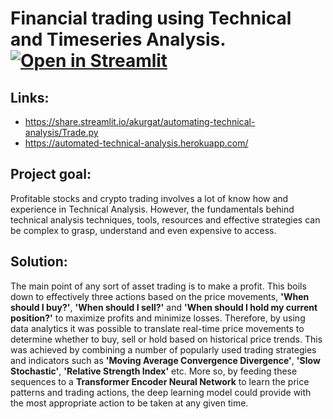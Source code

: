 # Financial trading using Technical and Timeseries Analysis. [![Open in Streamlit](https://static.streamlit.io/badges/streamlit_badge_black_white.svg)](https://share.streamlit.io/akurgat/automating-technical-analysis/Trade.py)

## Links:

* https://share.streamlit.io/akurgat/automating-technical-analysis/Trade.py
* https://automated-technical-analysis.herokuapp.com/

## Project goal:

Profitable stocks and crypto trading involves a lot of know how and experience in Technical Analysis. However, the fundamentals behind technical analysis techniques, tools, resources and effective strategies can be complex to grasp, understand and even expensive to access.

## Solution:

The main point of any sort of asset trading is to make a profit. This boils down to effectively three actions based on the price movements, **&#39;When should I buy?&#39;**, **&#39;When should I sell?&#39;** and **&#39;When should I hold my current position?&#39;** to maximize profits and minimize losses. Therefore, by using data analytics it was possible to translate real-time price movements to determine whether to buy, sell or hold based on historical price trends. This was achieved by combining a number of popularly used trading strategies and indicators such as **&#39;Moving Average Convergence Divergence&#39;**, **&#39;Slow Stochastic&#39;**, **&#39;Relative Strength Index&#39;** etc. More so, by feeding these sequences to a **Transformer Encoder Neural Network** to learn the price patterns and trading actions, the deep learning model could provide with the most appropriate action to be taken at any given time.
